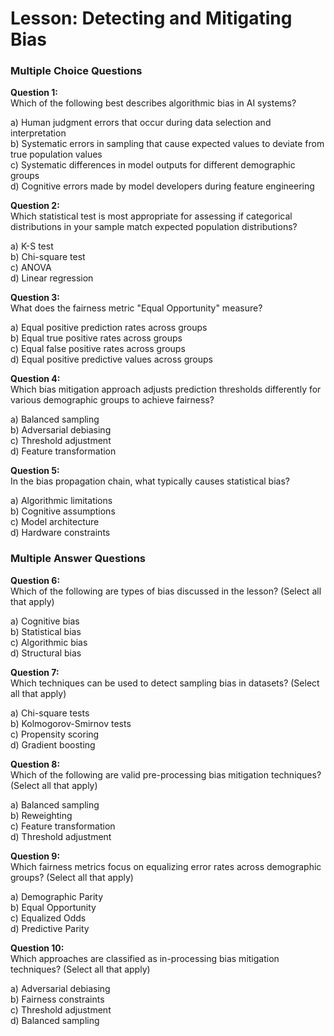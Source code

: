 # Lesson: Detecting and Mitigating Bias

### Multiple Choice Questions

**Question 1:**  
Which of the following best describes algorithmic bias in AI systems?

a) Human judgment errors that occur during data selection and interpretation  
b) Systematic errors in sampling that cause expected values to deviate from true population values  
c) Systematic differences in model outputs for different demographic groups  
d) Cognitive errors made by model developers during feature engineering  


**Question 2:**  
Which statistical test is most appropriate for assessing if categorical distributions in your sample match expected population distributions?

a) K-S test  
b) Chi-square test  
c) ANOVA  
d) Linear regression  


**Question 3:**  
What does the fairness metric "Equal Opportunity" measure?

a) Equal positive prediction rates across groups  
b) Equal true positive rates across groups  
c) Equal false positive rates across groups  
d) Equal positive predictive values across groups  


**Question 4:**  
Which bias mitigation approach adjusts prediction thresholds differently for various demographic groups to achieve fairness?

a) Balanced sampling  
b) Adversarial debiasing  
c) Threshold adjustment  
d) Feature transformation  


**Question 5:**  
In the bias propagation chain, what typically causes statistical bias?

a) Algorithmic limitations  
b) Cognitive assumptions  
c) Model architecture  
d) Hardware constraints  


### Multiple Answer Questions

**Question 6:**  
Which of the following are types of bias discussed in the lesson? (Select all that apply)

a) Cognitive bias  
b) Statistical bias  
c) Algorithmic bias  
d) Structural bias  


**Question 7:**  
Which techniques can be used to detect sampling bias in datasets? (Select all that apply)

a) Chi-square tests  
b) Kolmogorov-Smirnov tests  
c) Propensity scoring  
d) Gradient boosting  


**Question 8:**  
Which of the following are valid pre-processing bias mitigation techniques? (Select all that apply)

a) Balanced sampling  
b) Reweighting  
c) Feature transformation  
d) Threshold adjustment  


**Question 9:**  
Which fairness metrics focus on equalizing error rates across demographic groups? (Select all that apply)

a) Demographic Parity  
b) Equal Opportunity  
c) Equalized Odds  
d) Predictive Parity  


**Question 10:**  
Which approaches are classified as in-processing bias mitigation techniques? (Select all that apply)

a) Adversarial debiasing  
b) Fairness constraints  
c) Threshold adjustment  
d) Balanced sampling  
